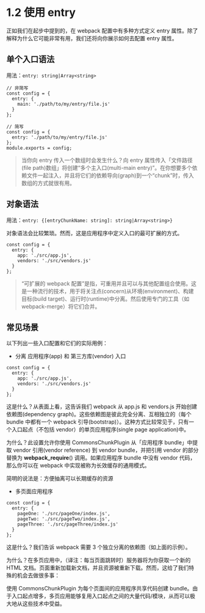 # 1.2 使用 entry

正如我们在起步中提到的，在 webpack 配置中有多种方式定义 entry 属性。除了解释为什么它可能非常有用，我们还将向你展示如何去配置 entry 属性。

## 单个入口语法

用法：`entry: string|Array<string>`

```JS
// 非简写
const config = {
  entry: {
    main: './path/to/my/entry/file.js'
  }
};

// 简写
const config = {
  entry: './path/to/my/entry/file.js'
};
module.exports = config;
```

> 当你向 entry 传入一个数组时会发生什么？向 entry 属性传入「文件路径(file path)数组」将创建“多个主入口(multi-main entry)”。在你想要多个依赖文件一起注入，并且将它们的依赖导向(graph)到一个“chunk”时，传入数组的方式就很有用。

## 对象语法

用法：`entry: {[entryChunkName: string]: string|Array<string>}`

对象语法会比较繁琐。然而，这是应用程序中定义入口的最可扩展的方式。

```JS
const config = {
  entry: {
    app: './src/app.js',
    vendors: './src/vendors.js'
  }
};
```

> “可扩展的 webpack 配置”是指，可重用并且可以与其他配置组合使用。这是一种流行的技术，用于将关注点(concern)从环境(environment)、构建目标(build target)、运行时(runtime)中分离。然后使用专门的工具（如 webpack-merge）将它们合并。

## 常见场景

以下列出一些入口配置和它们的实际用例：

- 分离 应用程序(app) 和 第三方库(vendor) 入口

```JS
const config = {
  entry: {
    app: './src/app.js',
    vendors: './src/vendors.js'
  }
};
```

这是什么？从表面上看，这告诉我们 webpack 从 app.js 和 vendors.js 开始创建依赖图(dependency graph)。这些依赖图是彼此完全分离、互相独立的（每个 bundle 中都有一个 webpack 引导(bootstrap)）。这种方式比较常见于，只有一个入口起点（不包括 vendor）的单页应用程序(single page application)中。

为什么？此设置允许你使用 CommonsChunkPlugin 从「应用程序 bundle」中提取 vendor 引用(vendor reference) 到 vendor bundle，并把引用 vendor 的部分替换为 __webpack_require__() 调用。如果应用程序 bundle 中没有 vendor 代码，那么你可以在 webpack 中实现被称为长效缓存的通用模式。

简明的说法是：方便抽离可以长期缓存的资源

* 多页面应用程序

```JS
const config = {
  entry: {
    pageOne: './src/pageOne/index.js',
    pageTwo: './src/pageTwo/index.js',
    pageThree: './src/pageThree/index.js'
  }
};
```

这是什么？我们告诉 webpack 需要 3 个独立分离的依赖图（如上面的示例）。

为什么？在多页应用中，（译注：每当页面跳转时）服务器将为你获取一个新的 HTML 文档。页面重新加载新文档，并且资源被重新下载。然而，这给了我们特殊的机会去做很多事：

使用 CommonsChunkPlugin 为每个页面间的应用程序共享代码创建 bundle。由于入口起点增多，多页应用能够复用入口起点之间的大量代码/模块，从而可以极大地从这些技术中受益。